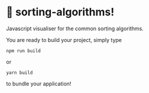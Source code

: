 # 🚀 sorting-algorithms!

Javascript visualiser for the common sorting algorithms.

You are ready to build your project, simply type

```
npm run build
```

or

```
yarn build
```

to bundle your application!
